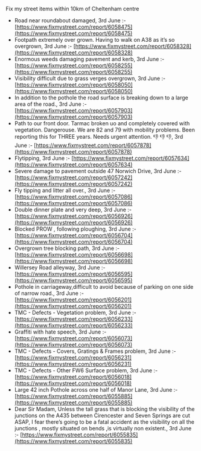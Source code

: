 Fix my street items within 10km of Cheltenham centre

<!-- fix_marker starts -->

- Road near roundabout damaged, 3rd June :- [https://www.fixmystreet.com/report/6058475](https://www.fixmystreet.com/report/6058475)
- Footpath extremely over grown. Having to walk on A38 as it’s so overgrown, 3rd June :- [https://www.fixmystreet.com/report/6058328](https://www.fixmystreet.com/report/6058328)
- Enormous weeds damaging pavement and kerb, 3rd June :- [https://www.fixmystreet.com/report/6058255](https://www.fixmystreet.com/report/6058255)
- Visibility difficult due to grass verges overgrown, 3rd June :- [https://www.fixmystreet.com/report/6058050](https://www.fixmystreet.com/report/6058050)
- In addition to the pothole the road surface is breaking down to a large area of the road., 3rd June :- [https://www.fixmystreet.com/report/6057903](https://www.fixmystreet.com/report/6057903)
- Path to our front door. Tarmac broken uo and completely covered with vegetation. Dangerouse. We are 82 and 79 with mobility problems. Been reporting this for THREE years. Needs urgent attention. 👎 👎 👎, 3rd June :- [https://www.fixmystreet.com/report/6057878](https://www.fixmystreet.com/report/6057878)
- Flytipping, 3rd June :- [https://www.fixmystreet.com/report/6057634](https://www.fixmystreet.com/report/6057634)
- Severe damage to pavement outside 47 Norwich Drive, 3rd June :- [https://www.fixmystreet.com/report/6057242](https://www.fixmystreet.com/report/6057242)
- Fly tipping and litter all over., 3rd June :- [https://www.fixmystreet.com/report/6057086](https://www.fixmystreet.com/report/6057086)
- Double dinner plate and very deep, 3rd June :- [https://www.fixmystreet.com/report/6056926](https://www.fixmystreet.com/report/6056926)
- Blocked PROW , following ploughing, 3rd June :- [https://www.fixmystreet.com/report/6056704](https://www.fixmystreet.com/report/6056704)
- Overgrown tree blocking path, 3rd June :- [https://www.fixmystreet.com/report/6056698](https://www.fixmystreet.com/report/6056698)
- Willersey Road alleyway, 3rd June :- [https://www.fixmystreet.com/report/6056595](https://www.fixmystreet.com/report/6056595)
- Pothole in carriageway,difficult to avoid because of parking on one side of narrow road., 3rd June :- [https://www.fixmystreet.com/report/6056201](https://www.fixmystreet.com/report/6056201)
- TMC - Defects - Vegetation problem, 3rd June :- [https://www.fixmystreet.com/report/6056233](https://www.fixmystreet.com/report/6056233)
- Graffiti with hate speech, 3rd June :- [https://www.fixmystreet.com/report/6056073](https://www.fixmystreet.com/report/6056073)
- TMC - Defects - Covers, Gratings & Frames problem, 3rd June :- [https://www.fixmystreet.com/report/6056231](https://www.fixmystreet.com/report/6056231)
- TMC - Defects - Other FW6  Surface problem, 3rd June :- [https://www.fixmystreet.com/report/6056018](https://www.fixmystreet.com/report/6056018)
- Large 42 inch Pothole across one half of Manor Lane, 3rd June :- [https://www.fixmystreet.com/report/6055885](https://www.fixmystreet.com/report/6055885)
- Dear Sir Madam, Unless the tall grass that is blocking the visibility of the junctions on the A435 between Cirencester and Seven Springs are cut ASAP, I fear there’s going to be a fatal accident as the visibility on all the junctions , mostly situated on bends ,is virtually non existent., 3rd June :- [https://www.fixmystreet.com/report/6055835](https://www.fixmystreet.com/report/6055835)

<!-- fix_marker ends -->